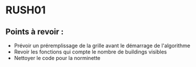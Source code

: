 # RUSH01

## Points à revoir : 
- Prévoir un préremplissage de la grille avant le démarrage de l'algorithme
- Revoir les fonctions qui compte le nombre de buildings visibles
- Nettoyer le code pour la norminette

